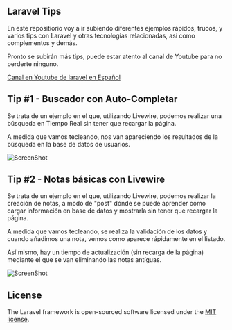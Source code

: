 
## Laravel Tips

En este repositiorio voy a ir subiendo diferentes ejemplos rápidos, trucos, y varios tips con Laravel y otras tecnologías relacionadas, así como complementos y demás.

Pronto se subirán más tips, puede estar atento al canal de Youtube para no perderte ninguno.

[Canal en Youtube de laravel en Español](https://www.youtube.com/channel/UCmVRBLIWMGFTlilVWLdbVoQ)

## Tip #1 - Buscador con Auto-Completar

Se trata de un ejemplo en el que, utilizando Livewire, podemos realizar una búsqueda en Tiempo Real sin tener que recargar la página.

A medida que vamos tecleando, nos van apareciendo los resultados de la búsqueda en la base de datos de usuarios.

![ScreenShot](https://i.ibb.co/KqkY052/tip-1.png)

## Tip #2 - Notas básicas con Livewire

Se trata de un ejemplo en el que, utilizando Livewire, podemos realizar la creación de notas, a modo
de "post" dónde se puede aprender cómo cargar información en base de datos y mostrarla sin tener que recargar la página.

A medida que vamos tecleando, se realiza la validación de los datos y cuando añadimos una nota, vemos
como aparece rápidamente en el listado.

Así mismo, hay un tiempo de actualización (sin recarga de la página) mediante el que se van eliminando las notas antíguas.

![ScreenShot](https://i.ibb.co/Rpd1g4s/2020-03-25-19-28-59-Tip-2-Laravel-Tips.png)

## License

The Laravel framework is open-sourced software licensed under the [MIT license](https://opensource.org/licenses/MIT).
